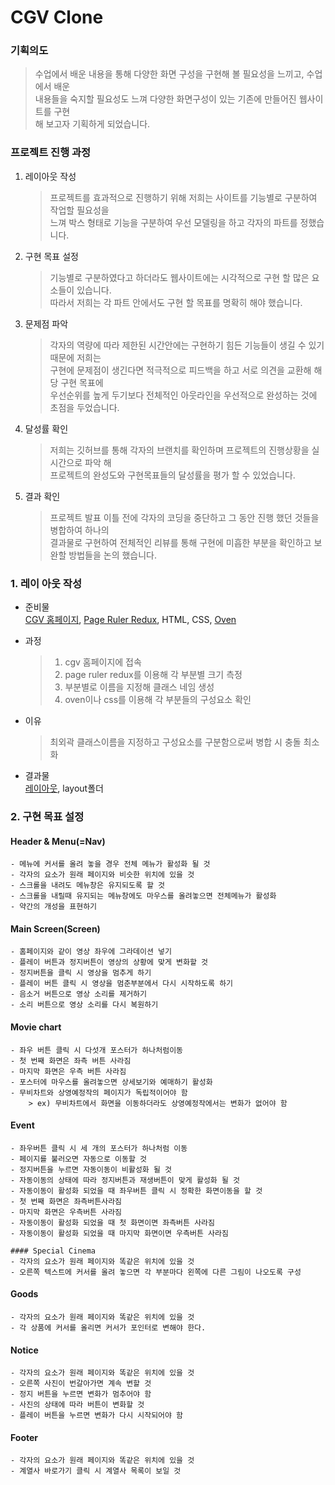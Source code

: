 CGV Clone
=====
### 기획의도
> 수업에서 배운 내용을 통해 다양한 화면 구성을 구현해 볼 필요성을 느끼고, 수업에서 배운   
> 내용들을 숙지할 필요성도 느껴 다양한 화면구성이 있는 기존에 만들어진 웹사이트를 구현   
> 해 보고자 기획하게 되었습니다.

### 프로젝트 진행 과정


1. 레이아웃 작성
	> 프로젝트를 효과적으로 진행하기 위해 저희는 사이트를 기능별로 구분하여 작업할 필요성을   
	> 느껴 박스 형태로 기능을 구분하여 우선 모델링을 하고 각자의 파트를 정했습니다.
2. 구현 목표 설정
	> 기능별로 구분하였다고 하더라도 웹사이트에는 시각적으로 구현 할 많은 요소들이 있습니다.   
	> 따라서 저희는 각 파트 안에서도 구현 할 목표를 명확히 해야 했습니다.
3. 문제점 파악
	> 각자의 역량에 따라 제한된 시간안에는 구현하기 힘든 기능들이 생길 수 있기때문에 저희는   
	> 구현에 문제점이 생긴다면 적극적으로 피드백을 하고 서로 의견을 교환해 해당 구현 목표에   
	> 우선순위를 높게 두기보다 전체적인 아웃라인을 우선적으로 완성하는 것에 초점을 두었습니다.
4. 달성률 확인
	> 저희는 깃허브를 통해 각자의 브랜치를 확인하며 프로젝트의 진행상황을 실시간으로 파악 해   
	> 프로젝트의 완성도와 구현목표들의 달성률을 평가 할 수 있었습니다.
5. 결과 확인
	> 프로젝트 발표 이틀 전에 각자의 코딩을 중단하고 그 동안 진행 했던 것들을 병합하여 하나의   
	> 결과물로 구현하여 전체적인 리뷰를 통해 구현에 미흡한 부분을 확인하고 보완할 방법들을 논의 했습니다.

### 1. 레이 아웃 작성
- 준비물   
[CGV 홈페이지](https://cgv.co.kr/), [Page Ruler Redux](https://chrome.google.com/webstore/detail/page-ruler-redux/giejhjebcalaheckengmchjekofhhmal?hl=ko), HTML, CSS, [Oven](https://ovenapp.io)
 - 과정
	> 1. cgv 홈페이지에 접속
	> 2. page ruler redux를 이용해 각 부분별 크기 측정
	> 3. 부분별로 이름을 지정해 클래스 네임 생성
	> 4. oven이나 css를 이용해 각 부분들의 구성요소 확인

- 이유
	> 최외곽 클래스이름을 지정하고 구성요소를 구분함으로써 병합 시 충돌 최소화
- 결과물   
[레이아웃](https://cottony-property-595.notion.site/8314531d329b492793d0197f28a05c26), layout폴더

### 2. 구현 목표 설정
#### Header & Menu(=Nav)
	- 메뉴에 커서를 올려 놓을 경우 전체 메뉴가 활성화 될 것
	- 각자의 요소가 원래 페이지와 비슷한 위치에 있을 것
	- 스크롤을 내려도 메뉴창은 유지되도록 할 것
	- 스크롤을 내릴때 유지되는 메뉴창에도 마우스를 올려놓으면 전체메뉴가 활성화
	- 약간의 개성을 표현하기
#### Main Screen(Screen)
	- 홈페이지와 같이 영상 좌우에 그라데이션 넣기
	- 플레이 버튼과 정지버튼이 영상의 상황에 맞게 변화할 것
	- 정지버튼을 클릭 시 영상을 멈추게 하기
	- 플레이 버튼 클릭 시 영상을 멈춘부분에서 다시 시작하도록 하기
	- 음소거 버튼으로 영상 소리를 제거하기
	- 소리 버튼으로 영상 소리를 다시 복원하기
#### Movie chart
	- 좌우 버튼 클릭 시 다섯개 포스터가 하나처럼이동
	- 첫 번째 화면은 좌측 버튼 사라짐
	- 마지막 화면은 우측 버튼 사라짐
	- 포스터에 마우스를 올려놓으면 상세보기와 예매하기 활성화
	- 무비차트와 상영예정작의 페이지가 독립적이어야 함
		> ex) 무비차트에서 화면을 이동하더라도 상영예정작에서는 변화가 없어야 함
#### Event
	
	- 좌우버튼 클릭 시 세 개의 포스터가 하나처럼 이동
	- 페이지를 불러오면 자동으로 이동할 것
	- 정지버튼을 누르면 자동이동이 비활성화 될 것
	- 자동이동의 상태에 따라 정지버튼과 재생버튼이 맞게 활성화 될 것
	- 자동이동이 활성화 되었을 때 좌우버튼 클릭 시 정확한 화면이동을 할 것
	- 첫 번째 화면은 좌측버튼사라짐
	- 마지막 화면은 우측버튼 사라짐
	- 자동이동이 활성화 되었을 때 첫 화면이면 좌측버튼 사라짐
	- 자동이동이 활성화 되었을 때 마지막 화면이면 우측버튼 사라짐
	
	#### Special Cinema
	- 각자의 요소가 원래 페이지와 똑같은 위치에 있을 것
	- 오른쪽 텍스트에 커서를 올려 놓으면 각 부분마다 왼쪽에 다른 그림이 나오도록 구성


#### Goods
	- 각자의 요소가 원래 페이지와 똑같은 위치에 있을 것
	- 각 상품에 커서를 올리면 커서가 포인터로 변해야 한다.

#### Notice

	- 각자의 요소가 원래 페이지와 똑같은 위치에 있을 것
	- 오른쪽 사진이 번갈아가면 계속 변할 것
	- 정지 버튼을 누르면 변화가 멈추어야 함
	- 사진의 상태에 따라 버튼이 변화할 것
	- 플레이 버튼을 누르면 변화가 다시 시작되어야 함

#### Footer
	- 각자의 요소가 원래 페이지와 똑같은 위치에 있을 것
	- 계열사 바로가기 클릭 시 계열사 목록이 보일 것
